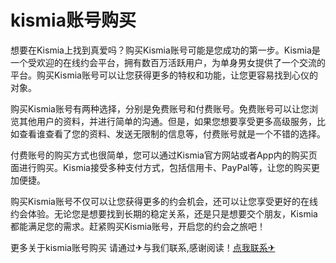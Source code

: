 # kismia账号购买

想要在Kismia上找到真爱吗？购买Kismia账号可能是您成功的第一步。Kismia是一个受欢迎的在线约会平台，拥有数百万活跃用户，为单身男女提供了一个交流的平台。购买Kismia账号可以让您获得更多的特权和功能，让您更容易找到心仪的对象。

购买Kismia账号有两种选择，分别是免费账号和付费账号。免费账号可以让您浏览其他用户的资料，并进行简单的沟通。但是，如果您想要享受更多高级服务，比如查看谁查看了您的资料、发送无限制的信息等，付费账号就是一个不错的选择。

付费账号的购买方式也很简单，您可以通过Kismia官方网站或者App内的购买页面进行购买。Kismia接受多种支付方式，包括信用卡、PayPal等，让您的购买更加便捷。

购买Kismia账号不仅可以让您获得更多的约会机会，还可以让您享受更好的在线约会体验。无论您是想要找到长期的稳定关系，还是只是想要交个朋友，Kismia都能满足您的需求。赶紧购买Kismia账号，开启您的约会之旅吧！

更多关于kismia账号购买 请通过✈与我们联系,感谢阅读！[点我联系✈](https://gm.G208.com)